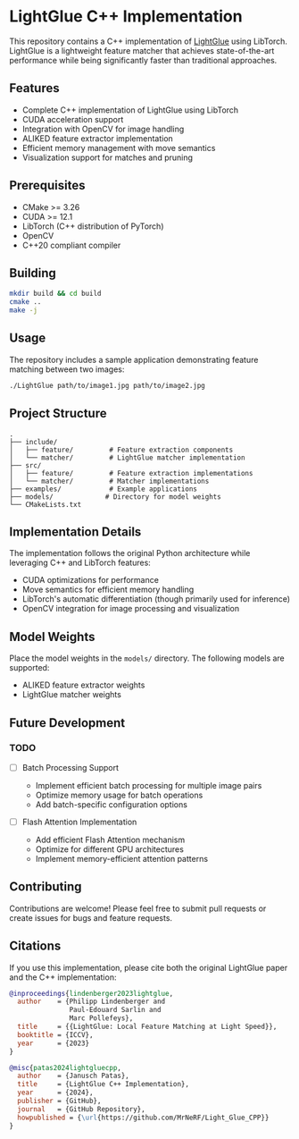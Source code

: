 # LightGlue C++ Implementation

This repository contains a C++ implementation of [LightGlue](https://github.com/cvg/LightGlue) using LibTorch. LightGlue is a lightweight feature matcher that achieves state-of-the-art performance while being significantly faster than traditional approaches.

## Features

- Complete C++ implementation of LightGlue using LibTorch
- CUDA acceleration support
- Integration with OpenCV for image handling
- ALIKED feature extractor implementation
- Efficient memory management with move semantics
- Visualization support for matches and pruning

## Prerequisites

- CMake >= 3.26
- CUDA >= 12.1
- LibTorch (C++ distribution of PyTorch)
- OpenCV
- C++20 compliant compiler

## Building

```bash
mkdir build && cd build
cmake ..
make -j
```

## Usage

The repository includes a sample application demonstrating feature matching between two images:

```bash
./LightGlue path/to/image1.jpg path/to/image2.jpg
```

## Project Structure

```
.
├── include/
│   ├── feature/         # Feature extraction components
│   └── matcher/         # LightGlue matcher implementation
├── src/
│   ├── feature/         # Feature extraction implementations
│   └── matcher/         # Matcher implementations
├── examples/            # Example applications
├── models/             # Directory for model weights
└── CMakeLists.txt
```

## Implementation Details

The implementation follows the original Python architecture while leveraging C++ and LibTorch features:
- CUDA optimizations for performance
- Move semantics for efficient memory handling
- LibTorch's automatic differentiation (though primarily used for inference)
- OpenCV integration for image processing and visualization

## Model Weights

Place the model weights in the `models/` directory. The following models are supported:
- ALIKED feature extractor weights
- LightGlue matcher weights

## Future Development

### TODO
- [ ] Batch Processing Support
   - Implement efficient batch processing for multiple image pairs
   - Optimize memory usage for batch operations
   - Add batch-specific configuration options

- [ ] Flash Attention Implementation
   - Add efficient Flash Attention mechanism
   - Optimize for different GPU architectures
   - Implement memory-efficient attention patterns

## Contributing

Contributions are welcome! Please feel free to submit pull requests or create issues for bugs and feature requests.

## Citations

If you use this implementation, please cite both the original LightGlue paper and the C++ implementation:

```bibtex
@inproceedings{lindenberger2023lightglue,
  author    = {Philipp Lindenberger and
               Paul-Edouard Sarlin and
               Marc Pollefeys},
  title     = {{LightGlue: Local Feature Matching at Light Speed}},
  booktitle = {ICCV},
  year      = {2023}
}

@misc{patas2024lightgluecpp,
  author    = {Janusch Patas},
  title     = {LightGlue C++ Implementation},
  year      = {2024},
  publisher = {GitHub},
  journal   = {GitHub Repository},
  howpublished = {\url{https://github.com/MrNeRF/Light_Glue_CPP}}
}
```
